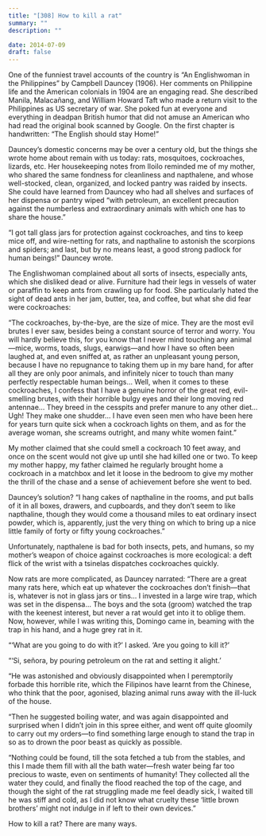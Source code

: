 ```yaml
---
title: "[308] How to kill a rat"
summary: ""
description: ""

date: 2014-07-09
draft: false
---
```


One of the funniest travel accounts of the country is “An Englishwoman in the Philippines” by Campbell Dauncey (1906). Her comments on Philippine life and the American colonials in 1904 are an engaging read. She described Manila, Malacañang, and William Howard Taft who made a return visit to the Philippines as US secretary of war. She poked fun at everyone and everything in deadpan British humor that did not amuse an American who had read the original book scanned by Google. On the first chapter is handwritten: “The English should stay Home!”

Dauncey’s domestic concerns may be over a century old, but the things she wrote home about remain with us today: rats, mosquitoes, cockroaches, lizards, etc. Her housekeeping notes from Iloilo reminded me of my mother, who shared the same fondness for cleanliness and napthalene, and whose well-stocked, clean, organized, and locked pantry was raided by insects. She could have learned from Dauncey who had all shelves and surfaces of her dispensa or pantry wiped “with petroleum, an excellent precaution against the numberless and extraordinary animals with which one has to share the house.”

“I got tall glass jars for protection against cockroaches, and tins to keep mice off, and wire-netting for rats, and napthaline to astonish the scorpions and spiders; and last, but by no means least, a good strong padlock for human beings!” Dauncey wrote.

The Englishwoman complained about all sorts of insects, especially ants, which she disliked dead or alive. Furniture had their legs in vessels of water or paraffin to keep ants from crawling up for food. She particularly hated the sight of dead ants in her jam, butter, tea, and coffee, but what she did fear were cockroaches:

“The cockroaches, by-the-bye, are the size of mice. They are the most evil brutes I ever saw, besides being a constant source of terror and worry. You will hardly believe this, for you know that I never mind touching any animal—mice, worms, toads, slugs, earwigs—and how I have so often been laughed at, and even sniffed at, as rather an unpleasant young person, because I have no repugnance to taking them up in my bare hand, for after all they are only poor animals, and infinitely nicer to touch than many perfectly respectable human beings… Well, when it comes to these cockroaches, I confess that I have a genuine horror of the great red, evil-smelling brutes, with their horrible bulgy eyes and their long moving red antennae… They breed in the cesspits and prefer manure to any other diet… Ugh! They make one shudder… I have even seen men who have been here for years turn quite sick when a cockroach lights on them, and as for the average woman, she screams outright, and many white women faint.”

My mother claimed that she could smell a cockroach 10 feet away, and once on the scent would not give up until she had killed one or two. To keep my mother happy, my father claimed he regularly brought home a cockroach in a matchbox and let it loose in the bedroom to give my mother the thrill of the chase and a sense of achievement before she went to bed.

Dauncey’s solution? “I hang cakes of napthaline in the rooms, and put balls of it in all boxes, drawers, and cupboards, and they don’t seem to like napthaline, though they would come a thousand miles to eat ordinary insect powder, which is, apparently, just the very thing on which to bring up a nice little family of forty or fifty young cockroaches.”

Unfortunately, napthalene is bad for both insects, pets, and humans, so my mother’s weapon of choice against cockroaches is more ecological: a deft flick of the wrist with a tsinelas dispatches cockroaches quickly.

Now rats are more complicated, as Dauncey narrated: “There are a great many rats here, which eat up whatever the cockroaches don’t finish—that is, whatever is not in glass jars or tins… I invested in a large wire trap, which was set in the dispensa… The boys and the sota (groom) watched the trap with the keenest interest, but never a rat would get into it to oblige them. Now, however, while I was writing this, Domingo came in, beaming with the trap in his hand, and a huge grey rat in it.

“‘What are you going to do with it?’ I asked. ‘Are you going to kill it?’

“‘Si, señora, by pouring petroleum on the rat and setting it alight.’

“He was astonished and obviously disappointed when I peremptorily forbade this horrible rite, which the Filipinos have learnt from the Chinese, who think that the poor, agonised, blazing animal runs away with the ill-luck of the house.

“Then he suggested boiling water, and was again disappointed and surprised when I didn’t join in this spree either, and went off quite gloomily to carry out my orders—to find something large enough to stand the trap in so as to drown the poor beast as quickly as possible.

“Nothing could be found, till the sota fetched a tub from the stables, and this I made them fill with all the bath water—fresh water being far too precious to waste, even on sentiments of humanity! They collected all the water they could, and finally the flood reached the top of the cage, and though the sight of the rat struggling made me feel deadly sick, I waited till he was stiff and cold, as I did not know what cruelty these ‘little brown brothers’ might not indulge in if left to their own devices.”

How to kill a rat? There are many ways.
